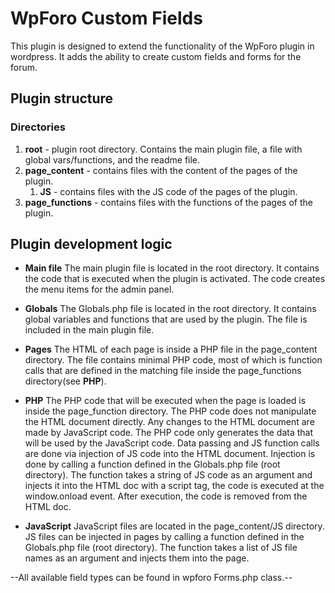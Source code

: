 # **WpForo Custom Fields**
This plugin is designed to extend the functionality of the WpForo plugin in wordpress.
It adds the ability to create custom fields and forms for the forum.

## **Plugin structure**
### Directories
1. **root** - plugin root directory. Contains the main plugin file, a file with global vars/functions, and the readme file.
2. **page_content** - contains files with the content of the pages of the plugin.
    1. **JS** - contains files with the JS code of the pages of the plugin.
3. **page_functions** - contains files with the functions of the pages of the plugin.

## **Plugin development logic**
- **Main file**
The main plugin file is located in the root directory. It contains the code that is executed when the plugin is activated. The code creates the menu items for the admin panel.

- **Globals**
The Globals.php file is located in the root directory. It contains global variables and functions that are used by the plugin. The file is included in the main plugin file.

- **Pages**
The HTML of each page is inside a PHP file in the page_content directory. The file contains minimal PHP code, most of which is function calls that are defined in the matching file inside the page_functions directory(see **PHP**). 

- **PHP**
The PHP code that will be executed when the page is loaded is inside the page_function directory. The PHP code does not manipulate the HTML document directly. Any changes to the HTML document are made by JavaScript code. The PHP code only generates the data that will be used by the JavaScript code. Data passing and JS function calls are done via injection of JS code into the HTML document. Injection is done by calling a function defined in the Globals.php file (root directory). The function takes a string of JS code as an argument and injects it into the HTML doc with a script tag, the code is executed at the window.onload event. After execution, the code is removed from the HTML doc.

- **JavaScript**
JavaScript files are located in the page_content/JS directory. JS files can be injected in pages by calling a function defined in the Globals.php file (root directory). The function takes a list of JS file names as an argument and injects them into the page.

--All available field types can be found in wpforo Forms.php class.--